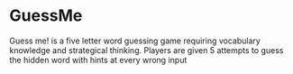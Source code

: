 # GuessMe

Guess me! is a five letter word guessing game requiring vocabulary knowledge and strategical thinking. Players are given 5 attempts to guess the hidden word with hints at every wrong input
